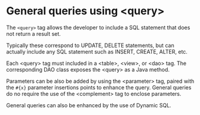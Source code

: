 # General queries using &lt;query>

The `<query>` tag allows the developer to include a SQL statement that does not return a result set.

Typically these correspond to UPDATE, DELETE statements, but can actually include any SQL statement such as INSERT, CREATE, ALTER, etc.

Each &lt;query> tag must included in a &lt;table>, &lt;view>, or &lt;dao> tag. The corresponding DAO class exposes the &lt;query> as a Java method.

Parameters can be also be added by using the &lt;parameter> tag, paired with the `#{x}` parameter insertions points to enhance the query. General queries do no require the use of the &lt;complement> tag to enclose parameters.

General queries can also be enhanced by the use of Dynamic SQL.
 